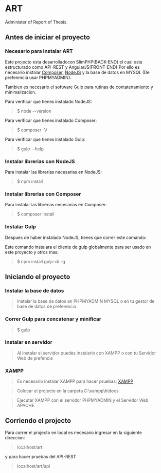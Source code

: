 # ART
Administer of Report of Thesis.

## Antes de iniciar el proyecto

### Necesario para instalar ART
Este projecto esta  desarrolladocon SlimPHP(BACK-END) el cual esta estructurado como API-REST y AngularJS(FRONT-END) Por ello es necesario instalar [Composer](https://getcomposer.org/download/), [NodeJS](https://nodejs.org/es/download/) y la base de datos en MYSQL (De preferencia usar PHPMYADMIN).

Tambien es necesario el software [Gulp](https://gulpjs.com/) para rutinas de contatenamiento y minimalizacion.

Para verificar que tienes instalado NodeJS: 
> $ node --version

Para verificar que tienes instalado Composer:
> $ composer -V

Para verificar que tienes instalado Gulp:
> $ gulp --help

### Instalar librerias con NodeJS
Para instalar las librerias necesarias en NodeJS: 
> $ npm install

### Instalar librerias con Composer
Para instalar las librerias necesarias en Composer:
> $ composer install

### Instalar Gulp
Despues de haber instalado NodeJS, tienes que correr este comando:

Este comando instalara el cliente de gulp globalmente para ser usado en este proyecto y otros mas:
> $ npm install gulp-cli -g

## Iniciando el proyecto

### Instalar la base de datos
> Instalar la base de datos en PHPMYADMIN MYSQL o en tu gestor de base de datos de preferencia

### Correr Gulp para concatenar y minificar 
> $ gulp

### Instalar en servidor
> Al instalar el servidor puedes instalarlo con XAMPP o con tu Servidor Web de prefencia

### XAMPP
> Es necesario instalar XAMPP para hacer pruebas: [XAMPP](https://www.apachefriends.org/es/download.html)

> Colocar el projecto en la carpeta C:\xampp\htdocs

> Ejecutar XAMPP con el servidor PHPMYADMIN y el Servidor Web APACHE.

## Corriendo el projecto

Para correr el projecto en local es necesario ingresar en la siguiente direccion:

> localhost/art

y para hacer pruebas del API-REST

> localhost/art/api
